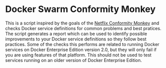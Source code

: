 # Docker Swarm Conformity Monkey

This is a script inspired by the goals of the [Netflix Conformity Monkey](https://medium.com/netflix-techblog/conformity-monkey-keeping-your-cloud-instances-following-best-practices-2aaff3479adc) and checks Docker service definitions for common problems and best pratices.  The script generates a report which can be used to identify possible improvements to your Docker service definitions so they follow best practices.  Some of the checks this performs are related to running Docker services on Docker Enterprise Edition version 2.0, but they will only fail if you are using features of that platform.  This should not be used to test services running on an older version of Docker Enterprise Edition.
